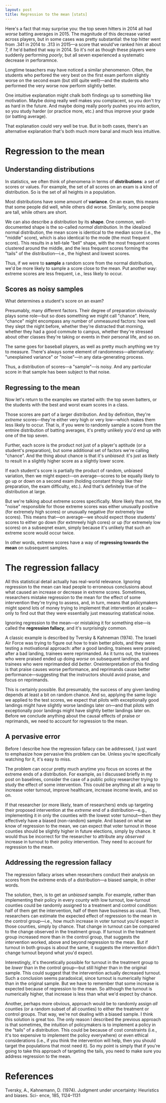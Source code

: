 ```yaml
---
layout: post
title: Regression to the mean [stats]
---
```


Here's a fact that may surprise you: the top seven hitters in 2014 all had *worse* batting averages in 2015. The magnitude of this decrease varied across players, but in some cases was pretty substantial: the top hitter went from .341 in 2014 to .313 in 2015––a score that would've ranked him at about 7, if he'd batted that way in 2014. So it's not as though these players were suddenly performing *poorly*, but all seven experienced a systematic decrease in perforamnce.  

Longtime teaachers may have noticed a similar phenomenon. Often, the students who perfored the very best on the first exam perform slightly worse on the second exam (but still quite well)––and the students who performed the very worse now perform slightly better. 

One intuitive explanation might chalk both findings up to something like motivation. Maybe doing really well makes you complacent, so you don't try as hard in the future. And maybe doing really poorly pushes you into action, so you study harder (or practice more, etc.) and thus improve your grade (or batting average). 

That explanation could very well be true. But in both cases, there's an alternative explanation that's both much more banal and much less intuitive.

# Regression to the mean

## Understanding distributions

In statistics, we often think of phenomena in terms of **distributions**: a set of scores or values. For example, the set of all scores on an exam is a kind of distribution. So is the set of all heights in a population.

Most distributions have some amount of **variance**. On an exam, this means that some people did well, while others did worse. Similarly, some people are tall, while others are short.

We can also describe a distribution by its **shape**. One common, well-documented shape is the so-called *normal distribution*. In the idealized normal distribution, the mean score is identical to the median score (i.e., the "middle" score), which is also identical to the mode (the most frequent score). This results in a tell-tale "bell" shape, with the most frequent scores clustered around the middle, and the less frequent scores forming the "tails" of the distribution––i.e., the highest and lowest scores.

Thus, if we were to **sample** a random score from the normal distribution, we'd be more likely to sample a score close to the mean. Put another way: extreme scores are less frequent, i.e., less likely to occur.

## Scores as noisy samples

What determines a student's score on an exam?

Presumably, many different factors. Their degree of preparation obviously plays some role––but so does something we might call "chance". Here, "chance" might encompass any number of unmeasured factors: how well they slept the night before, whether they're distracted that morning, whether they had a good commute to campus, whether they're stressed about other classes they're taking or events in their personal life, and so on. 

The same goes for baseball players, as well as pretty much anything we try to measure. There's always some element of randomness––alternatively: "unexplained variance" or "noise"––in any data-generating process. 

Thus, a distribution of scores––a "sample"––is noisy. And any particular score in that sample has been subject to that noise.

## Regressing to the mean

Now let's return to the examples we started with: the top seven batters, or the students with the best and worst exam scores in a class. 

Those scores are part of a larger distribution. And by definition, they're *extreme* scores––they're either very high or very low––which makes them less likely to occur. That is, if you were to randomly sample a score from the entnire distribution of batting averages, it's pretty unlikely you'd end up with one of the top seven.

Further, each score is the product not just of a player's aptitude (or a student's preparation), but some additional set of factors we're calling "chance". And the thing about chance is that it's *unbiased*: it's just as likely to result in a slightly higher score as a slightly lower score.

If each student's score is partially the product of random, unbiased variation, then we might expect––on average––scores to be equally likely to go up or down on a second exam (holding constant things like their preparation, the exam difficulty, etc.). And that's definitely true of the distribution at large. 

But we're talking about extreme scores specifically. More likely than not, the "noise" responsible for those extreme scores was either unusually positive (for extremely high scores) or unusually negative (for extremely low scores). This means that––on average––we should expect those students' scores to either go down (for extmreely high cores) or up (for extremely low scores) on a subseqnet exam, simply because it's unlikely that such an extreme score would occur twice. 

In other words, extreme scores have a way of **regressing towards the mean** on subsequent samples.

# The regression fallacy

All this statistical detail actually has real-world relevance. Ignoring regression to the mean can lead people to erroneous conclusions about what caused an increase or decrease in extreme scores. Sometimes, researchers mistake regression to the mean for the effect of some intervention they're trying to assess, and, in turn, means that policymakers might spend lots of money trying to implement that intervention at scale––only to find out that they were essentially just measuring statistical noise.

Ignoring regression to the mean––or mistaking it for something else––is called the **regression fallacy**, and it's surprisingly common.

A classic example is described by Tversky & Kahneman (1974). The Israeli Air Force was trying to figure out how to train better pilots, and they were testing a motivational approach: after a good landing, trainees were praised; after a bad landing, trainees were reprimanded. As it turns out, the trainees who were praised ended up doing *worse* on subsequent landings, and trainees who were reprimanded did *better*. Oneinterpretation of this finding is that praise causes worse performance, and reprimands cause better performance––suggesting that the instructors should avoid praise, and focus on reprimands.

This is certainly possible. But presumably, the success of any given landing depends at least a bit on random chance. And so, applying the same logic we applied to the test scores, we expect that pilots with exceptionally good landings might have slightly worse landings later on––and that pilots with exceptionally poor landings might have slightly better landings later on. Before we conclude anything about the causal effects of praise or reprimands, we need to account for regression to the mean. 

## A pervasive error

Before I describe how the regression fallacy can be addressed, I just want to emphasize how pervasive this problem can be. Unless you're specifically watching for it, it's easy to miss.

The problem can occur pretty much anytime you focus on scores at the extreme ends of a distribution. For example, as I discussed briefly in my post on baselines, consider the case of a public policy researcher trying to study the effect of some intervention. This could be anything at all: a way to increase voter turnout, improve healthcare, increase income levels, and so on.

If that researcher (or more likely, team of researchers) ends up targeting their proposed intervention at the *extreme* end of a distribution––e.g., implementing it in only the counties with the lowest voter turnout––then they effectively have a biased (non-random) sample. And based on what we know of regression to the mean, we can expect that voter turnout in those counties should be slightly higher in future elections, simply by chance. It would thus be incorrect for the researcher to attribute any *observed* increase in turnout to their policy intervention. They need to account for regression to the mean.

## Addressing the regression fallacy

The regression fallacy arises when researchers conduct their analysis on scores from the extreme ends of a distribution––a biased sample, in other words.

The solution, then, is to get an *unbiased* sample. For example, rather than implementing their policy in every county with low turnout, low-turnout counties could be randomly assigned to a treatment and control condition: half of them get the intervention, half of them have business as usual. Then, researchers can estimate the expected effect of regression to the mean in the control group––i.e., how much increase in voter turnout you'd expect in those counties, simply by chance. That change in turnout can be compared to the change observed in the treatment group. If turnout in the treatment group increased more than in the control group, that suggests the intervention worked, above and beyond regression to the mean. But if turnout in both groups is about the same, it suggests the intervention didn't change turnout beyond what you'd expect.

Interestingly, it's theoretically possible for turnout in the treatment group to be *lower* than in the control group––but still higher than in the original sample. This could suggest that the intervention actually decreased turnout. Such a conclusion seems paradoxical, since turnout is numerically higher than in the original sample. But we have to remember that some increase is expected because of regression to the mean. So although the turnout is numerically higher, that increase is less than what we'd expect by chance.

Another, perhaps more obvious, approach would be to randomly assign *all* counties (or a random subset of all counties) to either the treatment or control groups. That way, we're not dealing with a biased sample. I think this solution is great too. The only reason I described the previous approach is that sometimes, the intuition of policymakers is to implement a policy in the "tails" of a distribution. This could be because of cost constraints (i.e., it's too expensive to implement the policy everywhere) or even ethical considerations (i.e., if you think the intervention will help, then you should target the populations that most need it). So my point is simply that if you're going to take this approach of targeting the tails, you need to make sure you address regression to the mean.



# References

Tversky, A., Kahnemann, D. (1974). Judgment under uncertainty: Heuristics and biases. Sci- ence, 185, 1124–1131
